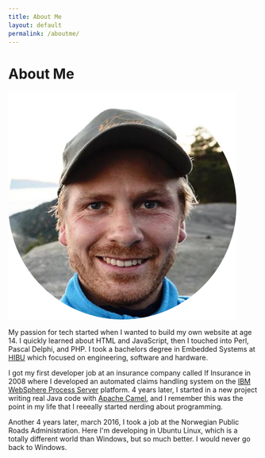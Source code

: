 ```yaml
---
title: About Me
layout: default
permalink: /aboutme/
---
```

# About Me

<img src="/images/fowlie.png" class="img-thumbnail">

My passion for tech started when I wanted to build my own website at age 14. I quickly learned about HTML and JavaScript, then I touched into Perl, Pascal Delphi, and PHP. I took a bachelors degree in Embedded Systems at [HIBU](https://www.usn.no/om-hsn/campus/kongsberg) which focused on engineering, software and hardware.

I got my first developer job at an insurance company called If Insurance in 2008 where I developed an automated claims handling system on the [IBM WebSphere Process Server](https://www-01.ibm.com/software/integration/wps) platform. 4 years later, I started in a new project writing real Java code with [Apache Camel](http://camel.apache.org), and I remember this was the point in my life that I reeeally started nerding about programming.

Another 4 years later, march 2016, I took a job at the Norwegian Public Roads Administration. Here I'm developing in Ubuntu Linux, which is a totally different world than Windows, but so much better. I would never go back to Windows.
